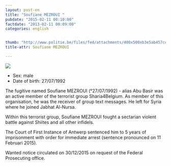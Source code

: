 ```yaml
---
layout: post-en
title: "Soufiane MEZROUI "
pubdate: "2015-02-11 00:10:00"
factdate: "2013-02-11 00:09:00"
categories: english


thumb: "http://www.politie.be/files/fed/attachments/400x500xb3e5ab457cefff82bff92bd7019bffa4_thumb.jpg.pagespeed.ic.2_9HrYj7WA.jpg"
title-attr: Soufiane MEZROUI 

---
```


<div class="row">

  <div class="col-xs-12 col-md-4">
         <a class="thumbnail" href="http://www.politie.be/files/fed/attachments/400x500xb3e5ab457cefff82bff92bd7019bffa4_thumb.jpg.pagespeed.ic.2_9HrYj7WA.jpg" title="Soufiane MEZROUI ">
           <img src="http://www.politie.be/files/fed/attachments/400x500xb3e5ab457cefff82bff92bd7019bffa4_thumb.jpg.pagespeed.ic.2_9HrYj7WA.jpg" ></a>

  </div>
  <div class="col-xs-12 col-md-8">
 
<ul>
<li>Sex: male</li>
<li>Date of birth: 27/07/1992</li>
</ul> 


<p>The fugitive named Soufiane MEZROUI (°27/07/1992) - alias Abu Basir was an active member of the terrorist group Sharia4Belgium. As member of this organisation, he was the receiver of group text messages. 
He left for Syria where he joined Jabhat Al-Nursa.</p>
<p>Within this terrorist group, Soufiane MEZROUI fought a sectarian violent battle against Shiites and all other infidels. </p>
<p>The Court of First Instance of Antwerp sentenced him to 5 years of imprisonment with order for immediate arrest (sentence pronounced on 11 Februari 2015). </p>
<p>Wanted notice circulated on 30/12/2015 on request of the Federal Prosecuting office. 
</p>
  
</div>


</div>

